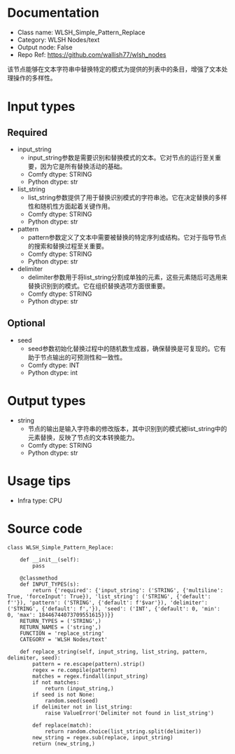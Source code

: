 # Documentation
- Class name: WLSH_Simple_Pattern_Replace
- Category: WLSH Nodes/text
- Output node: False
- Repo Ref: https://github.com/wallish77/wlsh_nodes

该节点能够在文本字符串中替换特定的模式为提供的列表中的条目，增强了文本处理操作的多样性。

# Input types
## Required
- input_string
    - input_string参数是需要识别和替换模式的文本。它对节点的运行至关重要，因为它是所有替换活动的基础。
    - Comfy dtype: STRING
    - Python dtype: str
- list_string
    - list_string参数提供了用于替换识别模式的字符串池。它在决定替换的多样性和随机性方面起着关键作用。
    - Comfy dtype: STRING
    - Python dtype: str
- pattern
    - pattern参数定义了文本中需要被替换的特定序列或结构。它对于指导节点的搜索和替换过程至关重要。
    - Comfy dtype: STRING
    - Python dtype: str
- delimiter
    - delimiter参数用于将list_string分割成单独的元素，这些元素随后可选用来替换识别到的模式。它在组织替换选项方面很重要。
    - Comfy dtype: STRING
    - Python dtype: str
## Optional
- seed
    - seed参数初始化替换过程中的随机数生成器，确保替换是可复现的。它有助于节点输出的可预测性和一致性。
    - Comfy dtype: INT
    - Python dtype: int

# Output types
- string
    - 节点的输出是输入字符串的修改版本，其中识别到的模式被list_string中的元素替换，反映了节点的文本转换能力。
    - Comfy dtype: STRING
    - Python dtype: str

# Usage tips
- Infra type: CPU

# Source code
```
class WLSH_Simple_Pattern_Replace:

    def __init__(self):
        pass

    @classmethod
    def INPUT_TYPES(s):
        return {'required': {'input_string': ('STRING', {'multiline': True, 'forceInput': True}), 'list_string': ('STRING', {'default': f''}), 'pattern': ('STRING', {'default': f'$var'}), 'delimiter': ('STRING', {'default': f','}), 'seed': ('INT', {'default': 0, 'min': 0, 'max': 18446744073709551615})}}
    RETURN_TYPES = ('STRING',)
    RETURN_NAMES = ('string',)
    FUNCTION = 'replace_string'
    CATEGORY = 'WLSH Nodes/text'

    def replace_string(self, input_string, list_string, pattern, delimiter, seed):
        pattern = re.escape(pattern).strip()
        regex = re.compile(pattern)
        matches = regex.findall(input_string)
        if not matches:
            return (input_string,)
        if seed is not None:
            random.seed(seed)
        if delimiter not in list_string:
            raise ValueError('Delimiter not found in list_string')

        def replace(match):
            return random.choice(list_string.split(delimiter))
        new_string = regex.sub(replace, input_string)
        return (new_string,)
```